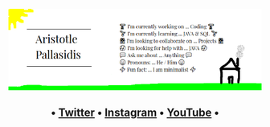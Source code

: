 <p align="center"> 
 <img src="https://raw.githubusercontent.com/AristotelisPallasidis/AristotelisPallasidis/main/Hey%20GitHub.bmp">
</p>

<h2 align="center"> •
  <a href="https://twitter.com/_pallasidis_">Twitter</a> •
  <a href="https://www.instagram.com/aristotelis.pallasidis/">Instagram</a> •
  <a href="https://www.youtube.com/channel/UCObyKI7IOrJE1Q697638m7g">YouTube</a> •
</h2>
